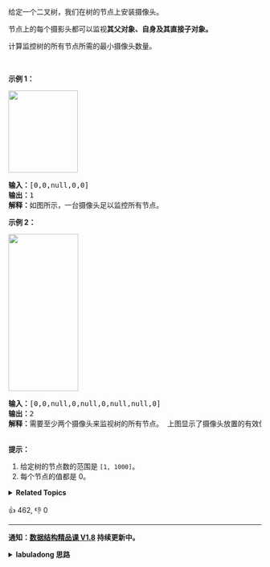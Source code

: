 <p>给定一个二叉树，我们在树的节点上安装摄像头。</p>

<p>节点上的每个摄影头都可以监视<strong>其父对象、自身及其直接子对象。</strong></p>

<p>计算监控树的所有节点所需的最小摄像头数量。</p>

<p>&nbsp;</p>

<p><strong>示例 1：</strong></p>

<p><img alt="" src="https://assets.leetcode-cn.com/aliyun-lc-upload/uploads/2018/12/29/bst_cameras_01.png" style="height: 163px; width: 138px;"></p>

<pre><strong>输入：</strong>[0,0,null,0,0]
<strong>输出：</strong>1
<strong>解释：</strong>如图所示，一台摄像头足以监控所有节点。
</pre>

<p><strong>示例 2：</strong></p>

<p><img alt="" src="https://assets.leetcode-cn.com/aliyun-lc-upload/uploads/2018/12/29/bst_cameras_02.png" style="height: 312px; width: 139px;"></p>

<pre><strong>输入：</strong>[0,0,null,0,null,0,null,null,0]
<strong>输出：</strong>2
<strong>解释：</strong>需要至少两个摄像头来监视树的所有节点。 上图显示了摄像头放置的有效位置之一。
</pre>

<p><br>
<strong>提示：</strong></p>

<ol>
	<li>给定树的节点数的范围是&nbsp;<code>[1, 1000]</code>。</li>
	<li>每个节点的值都是 0。</li>
</ol>
<details><summary><strong>Related Topics</strong></summary>树 | 深度优先搜索 | 动态规划 | 二叉树</details><br>

<div>👍 462, 👎 0</div>

<div id="labuladong"><hr>

**通知：[数据结构精品课 V1.8](https://aep.h5.xeknow.com/s/1XJHEO) 持续更新中。**

<details><summary><strong>labuladong 思路</strong></summary>

## 基本思路

前文 [手把手刷二叉树总结篇](https://labuladong.github.io/article/fname.html?fname=二叉树总结) 说过后序位置的特殊之处，后序位置可以接收到子树的信息，同时也可以通过函数参数接收到父节点传递的信息，这道题就可以比较完美地体现这一特点。

首先我们列举一下一个节点可能存在的几种状态：

该节点不在监控区域内，称为 uncover 状态；该节点在附近节点的监控范围内，称为 cover 状态；该节点自己装了摄像头，称为 set 状态。

如何保证安装的摄像头数量尽可能少呢？显然就是要尽可能分散，让每个摄像头物尽其用。

具体来说就是自底向上安装摄像头，在叶子节点的父节点上安装摄像头，然后每隔两层再安装（因为每个摄像头都可以管三层）。

那么一个节点在什么情况下需要被安装摄像头呢？显然是当这个节点的子节点处于 uncover 的状态的时候必须安装摄像头，以便覆盖子节点。

综上，我们需要利用后序位置自底向上遍历二叉树，同时要利用子节点的状态以及父节点的状态，判断当前节点是否需要安装摄像头。

解法中 `setCamera` 函数就负责按照最优方式给二叉树安装摄像头，同时返回节点的状态。

**标签：[二叉树](https://mp.weixin.qq.com/mp/appmsgalbum?__biz=MzAxODQxMDM0Mw==&action=getalbum&album_id=2121994699837177859)**

## 解法代码

```java
class Solution {
    public int minCameraCover(TreeNode root) {
        setCamera(root, false);
        return res;
    }

    int res = 0;

    // 定义：输入以 root 为根的二叉树，以最优策略在这棵二叉树上放置摄像头，
    // 然后返回 root 节点的情况：
    // 返回 -1 代表 root 为空，返回 0 代表 root 未被 cover，
    // 返回 1 代表 root 已经被 cover，返回 2 代表 root 上放置了摄像头。
    int setCamera(TreeNode root, boolean hasParent) {
        if (root == null) {
            return -1;
        }
        // 获取左右子节点的情况
        int left = setCamera(root.left, true);
        int right = setCamera(root.right, true);

        // 根据左右子节点的情况和父节点的情况判断当前节点应该做的事情
        if (left == -1 && right == -1) {
            // 当前节点是叶子节点
            if (hasParent) {
                // 有父节点的话，让父节点来 cover 自己
                return 0;
            }
            // 没有父节点的话，自己 set 一个摄像头
            res++;
            return 2;
        }

        if (left == 0 || right == 0) {
            // 左右子树存在没有被 cover 的
            // 必须在当前节点 set 一个摄像头
            res += 1;
            return 2;
        }

        if (left == 2 || right == 2) {
            // 左右子树只要有一个 set 了摄像头
            // 当前节点就已经是 cover 状态了
            return 1;
        }

        // 剩下 left == 1 && right == 1 的情况
        // 即当前节点的左右子节点都被 cover
        if (hasParent) {
            // 如果有父节点的话，可以等父节点 cover 自己
            return 0;
        } else {
            // 没有父节点，只能自己 set 一个摄像头
            res++;
            return 2;
        }
    }
}
```

</details>
</div>



